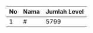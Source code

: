 | No | Nama            | Jumlah Level |
|----|-----------------|--------------|
| 1  | #    |    5799        |

